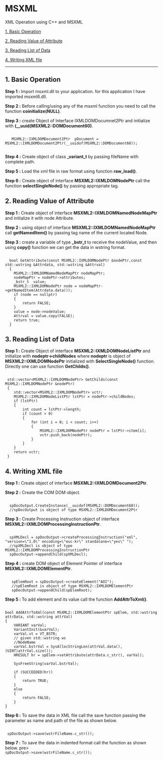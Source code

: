 # MSXML 
XML Operation using C++ and MSXML

 [1. Basic Operation](#1-basic-operation)
 
 [2. Reading Value of Attribute](#2-reading-value-of-attribute)
 
 [3. Reading List of Data](#3-reading-list-of-data)
 
 [4. Writing XML file](#4-writing-xml-file)
 
 

--------------------------------------------------------------------------------------------------------------------------------

 ## 1. Basic Operation ##
 
  **Step 1 :** Import msxml.dll to your application. for this application I have imported msxml6.dll.
  
  **Step 2 :** Before calling/using any of the msxml function you need to call the function **coinitialize(NULL)**.
  
  **Step 3 :** create Object of Interface IXMLDOMDocumnet2Ptr and initialize with **(__uuid(MSXML2::DOMDocument60)**.
  <pre><code>
   MSXML2::IXMLDOMDocument2Ptr  pDocument = MSXML2::IXMLDOMDocument2Ptr(__uuidof(MSXML2::DOMDocument60));
  </code></pre>
  
  **Step 4 :** Create object of class **\_variant_t** by passing fileName with complete path.
  
  **Step 5 :** Load the xml file in raw format using function **raw_load()**.
  
  **Step 6 :** Create object of interface **MSXML2::IXMLDOMNodePtr** call the function **selectSingleNode()** by passing appropriate tag.
  
  ## 2. Reading Value of Attribute ##
  
  **Step 1 :** Create object of interface **MSXML2::IXMLDOMNamedNodeMapPtr** and initialize it with node Attribute.
  
  **Step 2 :** using object of interface **MSXML2::IXMLDOMNamedNodeMapPtr** call **getNamedItem()** by passing tag name of the current located Node.
  
  **Step 3 :** create a variable of type **\_bstr_t** to receive the nodeValue, and then using **copy()** function we can get the data in wstring format.
<pre><code>
  bool GetAttribute(const MSXML2::IXMLDOMNodePtr &nodePtr,const std::wstring &Attrdata, std::wstring &Attrval)
  {
	MSXML2::IXMLDOMNamedNodeMapPtr nodeMapPtr;
	nodeMapPtr = nodePtr->attributes;
	_bstr_t  value;
	MSXML2::IXMLDOMNodePtr node = nodeMapPtr->getNamedItem(Attrdata.data());
	if (node == nullptr)
	{
		return FALSE;
	}
	value = node->nodeValue;
	Attrval = value.copy(FALSE);
	return true;
  }
</code></pre>
## 3. Reading List of Data ##

  **Step 1 :** Create Object of interface **MSXML2::IXMLDOMNodeListPtr** and initialize with **nodeptr->childNodes** where **nodeptr** is object of **MSXML2::IXMLDOMNodePtr** initialized with **SelectSingleNode()** function.
  Directly one can use function **GetChilds()**.

<pre><code>
 std::vector&lt;MSXML2::IXMLDOMNodePtr&gt; GetChilds(const MSXML2::IXMLDOMNodePtr &nodePtr)
 {
	std::vector&lt;MSXML2::IXMLDOMNodePtr&gt; vctr;
	MSXML2::IXMLDOMNodeListPtr lstPtr = nodePtr->childNodes;
	if (lstPtr)
	{
		int count = lstPtr->length;
		if (count > 0)
		{
			for (int i = 0; i < count; i++)
			{
				MSXML2::IXMLDOMNodePtr nodePtr = lstPtr->item[i];
				vctr.push_back(nodePtr);
			}
		}
	}
	return vctr;
 }
</code></pre>
 ## 4. Writing XML file ##
 
  **Step 1 :** Create object of interface **MSXML2::IXMLDOMDocument2Ptr**.
  
  **Step 2 :** Create the COM DOM object.
<pre><code>
  spDocOutput.CreateInstance(__uuidof(MSXML2::DOMDocument60));
  //spDocOutput is object of type MSXML2::IXMLDOMDocument2Ptr
</code></pre>
  **Step 3 :** Create Processing Instruction object of interface **MSXML2::IXMLDOMProcessingInstructionPtr**.
<pre><code>
  spXMLDecl = spDocOutput->createProcessingInstruction("xml", "version=\"1.0\" encoding=\"euc-kr\" standalone=\"yes\" ");
  //spXMLDecl is object of type MSXML2::IXMLDOMProcessingInstructionPtr
  spDocOutput->appendChild(spXMLDecl);
</code></pre>
  **Step 4 :** create DOM object of Element Pointer of interface **MSXML2::IXMLDOMElementPtr**.
<pre><code>
   spElemRoot = spDocOutput->createElement("AOI");
   //spElemRoot is object of type MSXML2::IXMLDOMElementPtr
   spDocOutput->appendChild(spElemRoot);
</code></pre>
  **Step 5 :** To add element and its value call the function **AddAttrToXml()**.
<pre><code>
bool AddAttrToXml(const MSXML2::IXMLDOMElementPtr spElem, std::wstring attrData, std::wstring attrVal)
{
	VARIANT varVal;
	VariantInit(&varVal);
	varVal.vt = VT_BSTR;
	// given std::wstring ws
	//NodeName
	varVal.bstrVal = SysAllocStringLen(attrVal.data(), (UINT)attrVal.size());
	HRESULT hr = spElem->setAttribute(attrData.c_str(), varVal);

	SysFreeString(varVal.bstrVal);

	if (SUCCEEDED(hr))
	{
		return TRUE;
	}
	else
	{
		return FALSE;
	}
}
</code></pre>
 **Step 6 :** To save the data in XML file call the save function passing the parameter as name and path of the file as shown below.
<pre><code>
 spDocOutput->save(wstrFileName.c_str());
</code></pre>
  **Step 7 :** To save the data in indented format call the function as shown below.
pre><code>
 spDocOutput->save(wstrFileName.c_str());
</code></pre>

